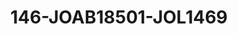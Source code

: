 ---
title: 146-JOAB18501-JOL1469
image: /v1543919832/viterbo/146-JOAB18501-JOL1469.jpg
brand: jolie
layout: vestito
---